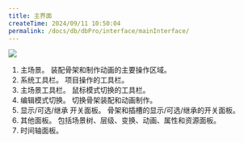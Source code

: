 ```yaml
---
title: 主界面
createTime: 2024/09/11 10:50:04
permalink: /docs/db/dbPro/interface/mainInterface/
---
```

![](p1.png)

1. 主场景。 装配骨架和制作动画的主要操作区域。
2. 系统工具栏。 项目操作的工具栏。
3. 主场景工具栏。 鼠标模式切换的工具栏。
4. 编辑模式切换。 切换骨架装配和动画制作。
5. 显示/可选/继承 开关面板。 骨架和插槽的显示/可选/继承的开关面板。
6. 其他面板。 包括场景树、层级、变换、动画、属性和资源面板。
7. 时间轴面板。
